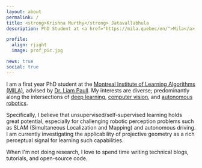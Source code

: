 ```yaml
---
layout: about
permalink: /
title: <strong>Krishna Murthy</strong> Jatavallabhula
description: PhD Student at <a href="https://mila.quebec/en/">Mila</a>, <a href="http://www.umontreal.ca/en/"> Universite de Montreal</a>

profile:
  align: rjight
  image: prof_pic.jpg

news: true
social: true
---
```



I am a first year PhD student at the [Montreal Institute of Learning Algorithms (MILA)](https://mila.quebec/en/), advised by [Dr. Liam Paull](https://people.csail.mit.edu/lpaull/). My interests are diverse; predominantly along the intersections of [deep learning](https://www.technologyreview.com/s/513696/deep-learning/), [computer vision](https://hayo.io/computer-vision/), and [autonomous robotics](https://en.wikipedia.org/wiki/Robotics).

Specifically, I believe that unsupervised/self-supervised learning holds great potential, especially for challenging robotic perception problems such as SLAM (Simultaneous Localization and Mapping) and autonomous driving. I am currently investigating the applicability of projective geometry as a rich perceptual signal for learning such capabilities.

When I'm not doing research, I love to spend time writing technical blogs, tutorials, and open-source code.
